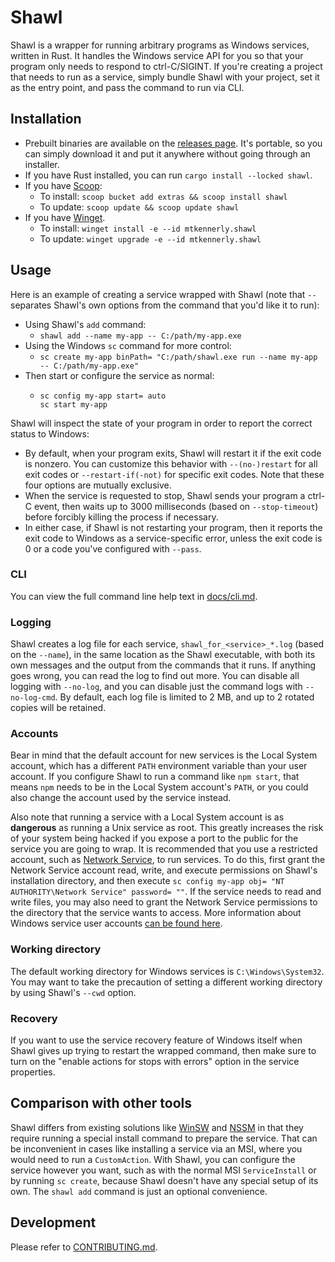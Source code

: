 # Shawl

Shawl is a wrapper for running arbitrary programs as Windows services, written in Rust.
It handles the Windows service API for you
so that your program only needs to respond to ctrl-C/SIGINT.
If you're creating a project that needs to run as a service,
simply bundle Shawl with your project, set it as the entry point,
and pass the command to run via CLI.

## Installation
* Prebuilt binaries are available on the
  [releases page](https://github.com/mtkennerly/shawl/releases).
  It's portable, so you can simply download it and put it anywhere
  without going through an installer.
* If you have Rust installed, you can run `cargo install --locked shawl`.
* If you have [Scoop](https://scoop.sh):
  * To install: `scoop bucket add extras && scoop install shawl`
  * To update: `scoop update && scoop update shawl`
* If you have [Winget](https://github.com/microsoft/winget-cli).
  * To install: `winget install -e --id mtkennerly.shawl`
  * To update: `winget upgrade -e --id mtkennerly.shawl`

## Usage
Here is an example of creating a service wrapped with Shawl
(note that `--` separates Shawl's own options from the command that you'd like it to run):

* Using Shawl's `add` command:
  * `shawl add --name my-app -- C:/path/my-app.exe`
* Using the Windows `sc` command for more control:
  * `sc create my-app binPath= "C:/path/shawl.exe run --name my-app -- C:/path/my-app.exe"`
* Then start or configure the service as normal:
  * ```
    sc config my-app start= auto
    sc start my-app
    ```

Shawl will inspect the state of your program in order to report the correct status to Windows:

* By default, when your program exits, Shawl will restart it if the exit code is nonzero.
  You can customize this behavior with `--(no-)restart` for all exit codes
  or `--restart-if(-not)` for specific exit codes.
  Note that these four options are mutually exclusive.
* When the service is requested to stop, Shawl sends your program a ctrl-C event,
  then waits up to 3000 milliseconds (based on `--stop-timeout`)
  before forcibly killing the process if necessary.
* In either case, if Shawl is not restarting your program,
  then it reports the exit code to Windows as a service-specific error,
  unless the exit code is 0 or a code you've configured with `--pass`.

### CLI
You can view the full command line help text in [docs/cli.md](./docs/cli.md).

### Logging
Shawl creates a log file for each service,
`shawl_for_<service>_*.log` (based on the `--name`),
in the same location as the Shawl executable,
with both its own messages and the output from the commands that it runs.
If anything goes wrong, you can read the log to find out more.
You can disable all logging with `--no-log`,
and you can disable just the command logs with `--no-log-cmd`.
By default, each log file is limited to 2 MB, and up to 2 rotated copies will be retained.

### Accounts
Bear in mind that the default account for new services is the Local System account,
which has a different `PATH` environment variable than your user account.
If you configure Shawl to run a command like `npm start`,
that means `npm` needs to be in the Local System account's `PATH`,
or you could also change the account used by the service instead.

Also note that running a service with a Local System account is as **dangerous** as running a Unix service as root.
This greatly increases the risk of your system being hacked
if you expose a port to the public for the service you are going to wrap.
It is recommended that you use a restricted account, such as
[Network Service](https://learn.microsoft.com/en-us/windows/win32/services/networkservice-account),
to run services.
To do this, first grant the Network Service account read, write, and execute permissions on Shawl's installation directory,
and then execute `sc config my-app obj= "NT AUTHORITY\Network Service" password= ""`.
If the service needs to read and write files,
you may also need to grant the Network Service permissions to the directory that the service wants to access.
More information about Windows service user accounts [can be found here](https://stackoverflow.com/questions/510170).

### Working directory
The default working directory for Windows services is `C:\Windows\System32`.
You may want to take the precaution of setting a different working directory
by using Shawl's `--cwd` option.

### Recovery
If you want to use the service recovery feature of Windows itself
when Shawl gives up trying to restart the wrapped command,
then make sure to turn on the "enable actions for stops with errors" option in the service properties.

## Comparison with other tools
Shawl differs from existing solutions like
[WinSW](https://github.com/kohsuke/winsw) and [NSSM](https://nssm.cc)
in that they require running a special install command to prepare the service.
That can be inconvenient in cases like installing a service via an MSI,
where you would need to run a `CustomAction`.
With Shawl, you can configure the service however you want,
such as with the normal MSI `ServiceInstall` or by running `sc create`,
because Shawl doesn't have any special setup of its own.
The `shawl add` command is just an optional convenience.

## Development
Please refer to [CONTRIBUTING.md](CONTRIBUTING.md).
